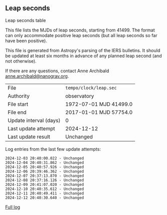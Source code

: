 
## Leap seconds

Leap seconds table

This file lists the MJDs of leap seconds, starting from 41499.
The format can only accommodate positive leap seconds (but all
leap seconds so far have been positive).

This file is generated from Astropy's parsing of the IERS
bulletins. It should be updated at least six months in advance
of any planned leap second (and not otherwise).

If there are any questions, contact Anne Archibald
<anne.archibald@nanograv.org>.

|     |     |
|:--- |:--- |
| File | `tempo/clock/leap.sec` |
| Authority | observatory |
| File start | 1972-07-01 MJD 41499.0 |
| File end | 2017-01-01 MJD 57754.0 |
| Update interval (days) | 0 |
| Last update attempt | 2024-12-12 |
| Last update result | Unchanged |

Log entries from the last few update attempts:
```
2024-12-03 20:40:00.022 - Unchanged
2024-12-04 20:40:31.862 - Unchanged
2024-12-05 20:40:57.926 - Unchanged
2024-12-06 20:39:46.362 - Unchanged
2024-12-07 20:37:13.870 - Unchanged
2024-12-08 20:37:16.126 - Unchanged
2024-12-09 20:41:07.020 - Unchanged
2024-12-10 20:40:35.612 - Unchanged
2024-12-11 20:40:49.411 - Unchanged
2024-12-12 20:40:30.640 - Unchanged
```
[Full log](https://raw.githubusercontent.com/ipta/pulsar-clock-corrections/main/log/tempo/clock/leap.sec.log)
